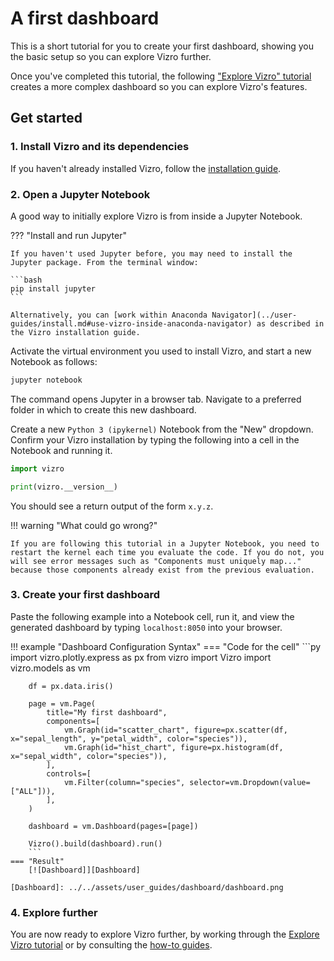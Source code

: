 # A first dashboard

This is a short tutorial for you to create your first dashboard, showing you the basic setup so you can explore Vizro further.

Once you've completed this tutorial, the following ["Explore Vizro" tutorial](../tutorials/explore-components.md) creates a more complex dashboard so you can explore Vizro's features.


## Get started

<!-- vale off -->
### 1. Install Vizro and its dependencies
<!-- vale on -->
If you haven't already installed Vizro, follow the [installation guide](../user-guides/install.md).

<!-- vale off -->
### 2. Open a Jupyter Notebook
<!-- vale on -->
A good way to initially explore Vizro is from inside a Jupyter Notebook.

??? "Install and run Jupyter"

    If you haven't used Jupyter before, you may need to install the Jupyter package. From the terminal window:

    ```bash
    pip install jupyter
    ```

    Alternatively, you can [work within Anaconda Navigator](../user-guides/install.md#use-vizro-inside-anaconda-navigator) as described in the Vizro installation guide.


Activate the virtual environment you used to install Vizro, and start a new Notebook as follows:

```bash
jupyter notebook
```

The command opens Jupyter in a browser tab. Navigate to a preferred folder in which to create this new dashboard.

Create a new `Python 3 (ipykernel)` Notebook from the "New" dropdown. Confirm your Vizro installation by typing the following into a cell in the Notebook and running it.

```py
import vizro

print(vizro.__version__)
```

You should see a return output of the form `x.y.z`.

!!! warning "What could go wrong?"

    If you are following this tutorial in a Jupyter Notebook, you need to restart the kernel each time you evaluate the code. If you do not, you will see error messages such as "Components must uniquely map..." because those components already exist from the previous evaluation.

<!-- vale off -->
### 3. Create your first dashboard
<!-- vale on -->
Paste the following example into a Notebook cell, run it, and view the generated dashboard by typing `localhost:8050` into your browser.

!!! example "Dashboard Configuration Syntax"
    === "Code for the cell"
        ```py
        import vizro.plotly.express as px
        from vizro import Vizro
        import vizro.models as vm

        df = px.data.iris()

        page = vm.Page(
            title="My first dashboard",
            components=[
                vm.Graph(id="scatter_chart", figure=px.scatter(df, x="sepal_length", y="petal_width", color="species")),
                vm.Graph(id="hist_chart", figure=px.histogram(df, x="sepal_width", color="species")),
            ],
            controls=[
                vm.Filter(column="species", selector=vm.Dropdown(value=["ALL"])),
            ],
        )

        dashboard = vm.Dashboard(pages=[page])

        Vizro().build(dashboard).run()
        ```
    === "Result"
        [![Dashboard]][Dashboard]

    [Dashboard]: ../../assets/user_guides/dashboard/dashboard.png

<!-- vale off -->
### 4. Explore further
<!-- vale on -->
You are now ready to explore Vizro further, by working through the [Explore Vizro tutorial](../tutorials/explore-components.md) or by consulting the [how-to guides](../user-guides/dashboard.md).
